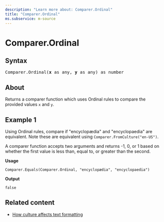 ```yaml
---
description: "Learn more about: Comparer.Ordinal"
title: "Comparer.Ordinal"
ms.subservice: m-source
---
```

# Comparer.Ordinal

## Syntax

<pre>
Comparer.Ordinal(<b>x</b> as any, <b>y</b> as any) as number
</pre>

## About

Returns a comparer function which uses Ordinal rules to compare the provided values `x` and `y`.

## Example 1

Using Ordinal rules, compare if "encyclopædia" and "encyclopaedia" are equivalent. Note these are equivalent using `Comparer.FromCulture("en-US")`.

A comparer function accepts two arguments and returns -1, 0, or 1 based on whether the first value is less than, equal to, or greater than the second.

**Usage**

```powerquery-m
Comparer.Equals(Comparer.Ordinal, "encyclopædia", "encyclopaedia")
```

**Output**

`false`

## Related content

* [How culture affects text formatting](how-culture-affects-text-formatting.md)

